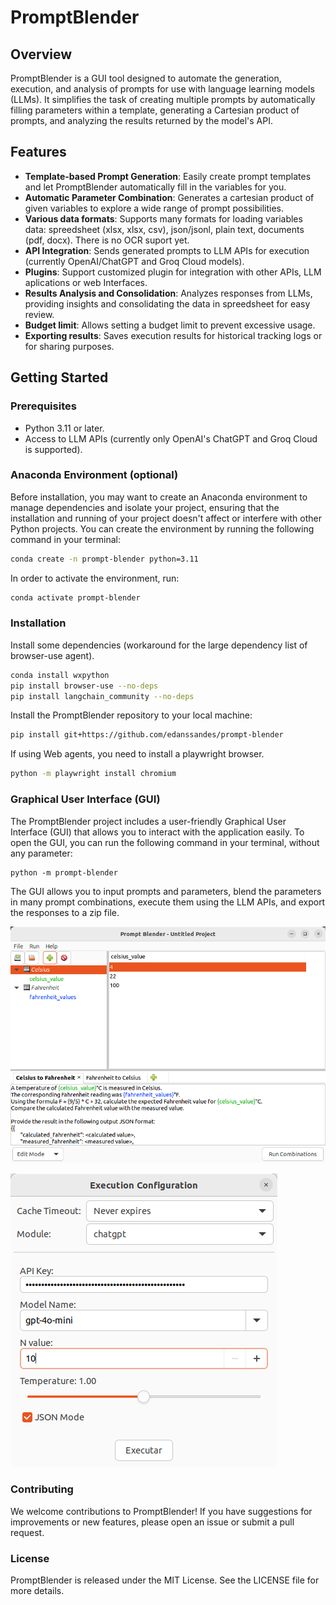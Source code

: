 # PromptBlender

## Overview

PromptBlender is a GUI tool designed to automate the generation, execution, and analysis of prompts for use with language learning models (LLMs). It simplifies the task of creating multiple prompts by automatically filling parameters within a template, generating a Cartesian product of prompts, and analyzing the results returned by the model's API.

## Features

- **Template-based Prompt Generation**: Easily create prompt templates and let PromptBlender automatically fill in the variables for you.
- **Automatic Parameter Combination**: Generates a cartesian product of given variables to explore a wide range of prompt possibilities.
- **Various data formats**: Supports many formats for loading variables data: spreedsheet (xlsx, xlsx, csv), json/jsonl, plain text, documents (pdf, docx). There is no OCR suport yet.
- **API Integration**: Sends generated prompts to LLM APIs for execution (currently OpenAI/ChatGPT and Groq Cloud models).
- **Plugins**: Support customized plugin for integration with other APIs, LLM aplications or web Interfaces.
- **Results Analysis and Consolidation**: Analyzes responses from LLMs, providing insights and consolidating the data in spreedsheet for easy review.
- **Budget limit**: Allows setting a budget limit to prevent excessive usage.
- **Exporting results**: Saves execution results for historical tracking logs or for sharing purposes.


## Getting Started

### Prerequisites

- Python 3.11 or later.
- Access to LLM APIs (currently only OpenAI's ChatGPT and Groq Cloud is supported).

### Anaconda Environment (optional)

Before installation, you may want to create an Anaconda environment to manage dependencies and isolate your project, ensuring that the installation and running of your project doesn't affect or interfere with other Python projects. You can create the environment by running the following command in your terminal:

```bash
conda create -n prompt-blender python=3.11
```

In order to activate the environment, run:

```bash
conda activate prompt-blender
```


### Installation

Install some dependencies (workaround for the large dependency list of browser-use agent).
```bash
conda install wxpython  
pip install browser-use --no-deps
pip install langchain_community --no-deps
```


Install the PromptBlender repository to your local machine:

```bash
pip install git+https://github.com/edanssandes/prompt-blender
```

If using Web agents, you need to install a playwright browser.

```bash
python -m playwright install chromium
```


### Graphical User Interface (GUI)

The PromptBlender project includes a user-friendly Graphical User Interface (GUI) that allows you to interact with the application easily. To open the GUI, you can run the following command in your terminal, without any parameter:

```
python -m prompt-blender
```

The GUI allows you to input prompts and parameters, blend the parameters in many prompt combinations, execute them using the LLM APIs, and export the responses to a zip file.


![Main Window](<docs/imgs/screenshot_main.png>)


![Execution configuration](<docs/imgs/screenshot_execution.png>)

### Contributing
We welcome contributions to PromptBlender! If you have suggestions for improvements or 
new features, please open an issue or submit a pull request.

### License
PromptBlender is released under the MIT License. See the LICENSE file for more details.


